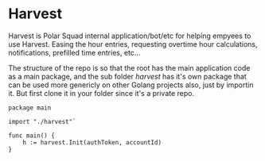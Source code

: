 # Harvest

Harvest is Polar Squad internal application/bot/etc for helping empyees to use Harvest. Easing the hour entries, requesting overtime hour calculations, notifications, prefilled time entries, etc...

The structure of the repo is so that the root has the main application code as a main package, and the sub folder _harvest_ has it's own package that can be used more genericly on other Golang projects also, just by importin it.
But first clone it in your folder since it's a private repo.  
```golang
package main

import "./harvest"`

func main() {
    h := harvest.Init(authToken, accountId)
}
```

